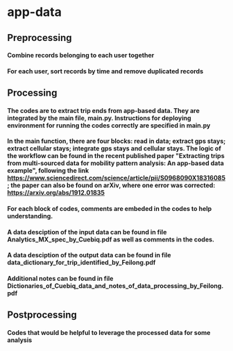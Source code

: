 # app-data

## Preprocessing
#### Combine records belonging to each user together
#### For each user, sort records by time and remove duplicated records
## Processing
#### The codes are to extract trip ends from app-based data. They are integrated by the main file, main.py. Instructions for deploying environment for running the codes correctly are specified in main.py
#### In the main function, there are four blocks: read in data; extract gps stays; extract cellular stays; integrate gps stays and cellular stays.  The logic of the workflow can be found in the recent published paper "Extracting trips from multi-sourced data for mobility pattern analysis: An app-based data example", following the link https://www.sciencedirect.com/science/article/pii/S0968090X18316085; the paper can also be found on arXiv, where one error was corrected: https://arxiv.org/abs/1912.01835
#### For each block of codes, comments are embeded in the codes to help understanding. 
#### A data desciption of the input data can be found in file Analytics_MX_spec_by_Cuebiq.pdf as well as comments in the codes. 
#### A data desciption of the output data can be found in file data_dictionary_for_trip_identified_by_Feilong.pdf
#### Additional notes can be found in file Dictionaries_of_Cuebiq_data_and_notes_of_data_processing_by_Feilong.pdf
## Postprocessing
#### Codes that would be helpful to leverage the processed data for some analysis
